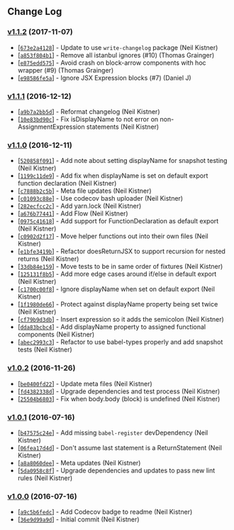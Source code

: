 ## Change Log

### [v1.1.2](https://github.com/wyze/babel-plugin-transform-react-stateless-component-name/releases/tag/v1.1.2) (2017-11-07)

* [[`673e2a4128`](https://github.com/wyze/babel-plugin-transform-react-stateless-component-name/commit/673e2a4128)] - Update to use `write-changelog` package (Neil Kistner)
* [[`a853f804b1`](https://github.com/wyze/babel-plugin-transform-react-stateless-component-name/commit/a853f804b1)] - Remove all istanbul ignores (#10) (Thomas Grainger)
* [[`e875edd575`](https://github.com/wyze/babel-plugin-transform-react-stateless-component-name/commit/e875edd575)] - Avoid crash on block-arrow components with hoc wrapper (#9) (Thomas Grainger)
* [[`e98586fe5a`](https://github.com/wyze/babel-plugin-transform-react-stateless-component-name/commit/e98586fe5a)] - Ignore JSX Expression blocks (#7) (Daniel J)

### [v1.1.1](https://github.com/wyze/babel-plugin-transform-react-stateless-component-name/releases/tag/v1.1.1) (2016-12-12)

* [[`a9b7a2bb5d`](https://github.com/wyze/babel-plugin-transform-react-stateless-component-name/commit/a9b7a2bb5d)] - Reformat changelog (Neil Kistner)
* [[`10e83bd90c`](https://github.com/wyze/babel-plugin-transform-react-stateless-component-name/commit/10e83bd90c)] - Fix isDisplayName to not error on non-AssignmentExpression statements (Neil Kistner)

### [v1.1.0](https://github.com/wyze/babel-plugin-transform-react-stateless-component-name/releases/tag/v1.1.0) (2016-12-11)

* [[`520858f091`](https://github.com/wyze/babel-plugin-transform-react-stateless-component-name/commit/520858f091)] - Add note about setting displayName for snapshot testing (Neil Kistner)
* [[`1199c11de9`](https://github.com/wyze/babel-plugin-transform-react-stateless-component-name/commit/1199c11de9)] - Add fix when displayName is set on default export function declaration (Neil Kistner)
* [[`c7888b2c5b`](https://github.com/wyze/babel-plugin-transform-react-stateless-component-name/commit/c7888b2c5b)] - Meta file updates (Neil Kistner)
* [[`c01093c88e`](https://github.com/wyze/babel-plugin-transform-react-stateless-component-name/commit/c01093c88e)] - Use codecov bash uploader (Neil Kistner)
* [[`282ecfcc2c`](https://github.com/wyze/babel-plugin-transform-react-stateless-component-name/commit/282ecfcc2c)] - Add yarn.lock (Neil Kistner)
* [[`a676b77441`](https://github.com/wyze/babel-plugin-transform-react-stateless-component-name/commit/a676b77441)] - Add Flow (Neil Kistner)
* [[`0975c41618`](https://github.com/wyze/babel-plugin-transform-react-stateless-component-name/commit/0975c41618)] - Add support for FunctionDeclaration as default export (Neil Kistner)
* [[`c0902d2f17`](https://github.com/wyze/babel-plugin-transform-react-stateless-component-name/commit/c0902d2f17)] - Move helper functions out into their own files (Neil Kistner)
* [[`e1bfe3419b`](https://github.com/wyze/babel-plugin-transform-react-stateless-component-name/commit/e1bfe3419b)] - Refactor doesReturnJSX to support recursion for nested returns (Neil Kistner)
* [[`33db84e159`](https://github.com/wyze/babel-plugin-transform-react-stateless-component-name/commit/33db84e159)] - Move tests to be in same order of fixtures (Neil Kistner)
* [[`125131f8b5`](https://github.com/wyze/babel-plugin-transform-react-stateless-component-name/commit/125131f8b5)] - Add more edge cases around if/else in default export (Neil Kistner)
* [[`c1700c00f8`](https://github.com/wyze/babel-plugin-transform-react-stateless-component-name/commit/c1700c00f8)] - Ignore displayName when set on default export (Neil Kistner)
* [[`1f1980de66`](https://github.com/wyze/babel-plugin-transform-react-stateless-component-name/commit/1f1980de66)] - Protect against displayName property being set twice (Neil Kistner)
* [[`cf79b9d3db`](https://github.com/wyze/babel-plugin-transform-react-stateless-component-name/commit/cf79b9d3db)] - Insert expression so it adds the semicolon (Neil Kistner)
* [[`dda83bcbc4`](https://github.com/wyze/babel-plugin-transform-react-stateless-component-name/commit/dda83bcbc4)] - Add displayName property to assigned functional components (Neil Kistner)
* [[`abec2993c3`](https://github.com/wyze/babel-plugin-transform-react-stateless-component-name/commit/abec2993c3)] - Refactor to use babel-types properly and add snapshot tests (Neil Kistner)

### [v1.0.2](https://github.com/wyze/babel-plugin-transform-react-stateless-component-name/releases/tag/v1.0.2) (2016-11-26)

* [[`be0400fd22`](https://github.com/wyze/babel-plugin-transform-react-stateless-component-name/commit/be0400fd22)] - Update meta files (Neil Kistner)
* [[`fd4382338d`](https://github.com/wyze/babel-plugin-transform-react-stateless-component-name/commit/fd4382338d)] - Upgrade dependencies and test process (Neil Kistner)
* [[`25504b6803`](https://github.com/wyze/babel-plugin-transform-react-stateless-component-name/commit/25504b6803)] - Fix when body.body (block) is undefined (Neil Kistner)

### [v1.0.1](https://github.com/wyze/babel-plugin-transform-react-stateless-component-name/releases/tag/v1.0.1) (2016-07-16)

* [[`b47575c24e`](https://github.com/wyze/babel-plugin-transform-react-stateless-component-name/commit/b47575c24e)] - Add missing `babel-register` devDependency (Neil Kistner)
* [[`06fea17d4d`](https://github.com/wyze/babel-plugin-transform-react-stateless-component-name/commit/06fea17d4d)] - Don't assume last statement is a ReturnStatement (Neil Kistner)
* [[`a8a8060dee`](https://github.com/wyze/babel-plugin-transform-react-stateless-component-name/commit/a8a8060dee)] - Meta updates (Neil Kistner)
* [[`5da0958c8f`](https://github.com/wyze/babel-plugin-transform-react-stateless-component-name/commit/5da0958c8f)] - Upgrade dependencies and updates to pass new lint rules (Neil Kistner)

### [v1.0.0](https://github.com/wyze/babel-plugin-transform-react-stateless-component-name/releases/tag/v1.0.0) (2016-07-16)

* [[`a9c5b6fedc`](https://github.com/wyze/babel-plugin-transform-react-stateless-component-name/commit/a9c5b6fedc)] - Add Codecov badge to readme (Neil Kistner)
* [[`36e9d99a9d`](https://github.com/wyze/babel-plugin-transform-react-stateless-component-name/commit/36e9d99a9d)] - Initial commit (Neil Kistner)
